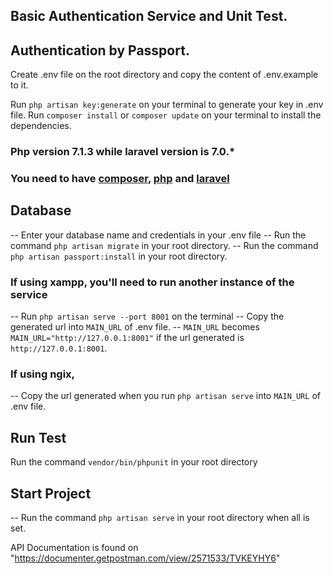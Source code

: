 
## Basic Authentication Service and Unit Test.

## Authentication by Passport.

Create .env file on the root directory and copy the content of .env.example to it.

Run `php artisan key:generate` on your terminal to generate your key in .env file.
Run `composer install` or `composer update` on your terminal to install the dependencies.

### Php version 7.1.3 while laravel version is 7.0.*

### You need to have [composer](https://getcomposer.org/), [php](https://www.php.net/) and [laravel](https://laravel.com/docs)

## Database
-- Enter your database name and credentials in your .env file
-- Run the command `php artisan migrate` in your root directory.
-- Run the command `php artisan passport:install` in your root directory.

### If using xampp, you'll need to run another instance of the service 
 -- Run `php artisan serve --port 8001` on the terminal 
 -- Copy the generated url into `MAIN_URL` of .env file.
 -- `MAIN_URL` becomes `MAIN_URL="http://127.0.0.1:8001"` if the url generated is `http://127.0.0.1:8001`.

 ### If using ngix, 
 -- Copy the url generated when you run `php artisan serve` into `MAIN_URL` of .env file.

 ## Run Test
 Run the command `vendor/bin/phpunit` in your root directory

 ## Start Project
 -- Run the command `php artisan serve` in your root directory when all is set.

API Documentation is found on "https://documenter.getpostman.com/view/2571533/TVKEYHY6"
